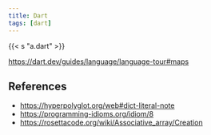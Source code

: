 ```yaml
---
title: Dart
tags: [dart]
---
```


{{< s "a.dart" >}}

<https://dart.dev/guides/language/language-tour#maps>

## References

- <https://hyperpolyglot.org/web#dict-literal-note>
- <https://programming-idioms.org/idiom/8>
- <https://rosettacode.org/wiki/Associative_array/Creation>
